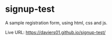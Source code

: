 # signup-test

A sample registration form, using html, css and js.

Live URL: https://daviers01.github.io/signup-test/
